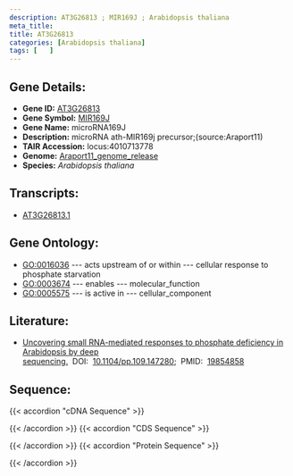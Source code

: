```yaml
---
description: AT3G26813 ; MIR169J ; Arabidopsis thaliana
meta_title:
title: AT3G26813
categories: [Arabidopsis thaliana]
tags: [   ]
---
```


## Gene Details:
- **Gene ID:** [AT3G26813](https://www.arabidopsis.org/locus?name=AT3G26813)
- **Gene Symbol:** <u>MIR169J</u>
- **Gene Name:** microRNA169J
- **Description:**   microRNA ath-MIR169j precursor;(source:Araport11)
- **TAIR Accession:** locus:4010713778
- **Genome:** [Araport11_genome_release](https://www.arabidopsis.org/download/list?dir=Genes%2FAraport11_genome_release)
- **Species:** *Arabidopsis thaliana*

## Transcripts:
   -  [AT3G26813.1](https://www.arabidopsis.org/gene?name=AT3G26813.1)
## Gene Ontology:
   - [GO:0016036](https://amigo.geneontology.org/amigo/term/GO:0016036)&nbsp;---&nbsp;acts upstream of or within&nbsp;---&nbsp;cellular response to phosphate starvation
   - [GO:0003674](https://amigo.geneontology.org/amigo/term/GO:0003674)&nbsp;---&nbsp;enables&nbsp;---&nbsp;molecular_function
   - [GO:0005575](https://amigo.geneontology.org/amigo/term/GO:0005575)&nbsp;---&nbsp;is active in&nbsp;---&nbsp;cellular_component
## Literature:
   - [Uncovering small RNA-mediated responses to phosphate deficiency in Arabidopsis by  deep sequencing.](https://www.doi.org/10.1104/pp.109.147280)&nbsp;&nbsp;DOI:&nbsp;&nbsp;[10.1104/pp.109.147280](https://www.doi.org/10.1104/pp.109.147280);&nbsp;&nbsp;PMID:&nbsp;&nbsp;[19854858](https://pubmed.ncbi.nlm.nih.gov/19854858/)
## Sequence:
{{< accordion "cDNA Sequence" >}}

{{< /accordion >}}
{{< accordion "CDS Sequence" >}}

{{< /accordion >}}
{{< accordion "Protein Sequence" >}}

{{< /accordion >}}
